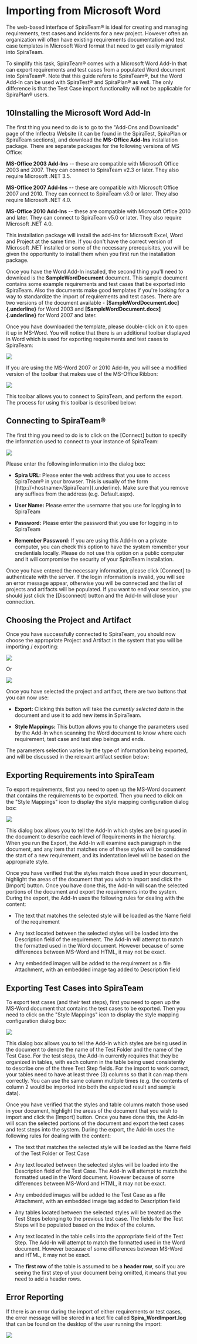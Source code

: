 # Importing from Microsoft Word

The web-based interface of SpiraTeam® is ideal for creating and managing
requirements, test cases and incidents for a new project. However often
an organization will often have existing requirements documentation and
test case templates in Microsoft Word format that need to get easily
migrated into SpiraTeam.

To simplify this task, SpiraTeam® comes with a Microsoft Word Add-In
that can export requirements and test cases from a populated Word
document into SpiraTeam®. Note that this guide refers to SpiraTeam®, but
the Word Add-In can be used with SpiraTest® and SpiraPlan® as well. The
only difference is that the Test Case import functionality will not be
applicable for SpiraPlan® users.

## 10Installing the Microsoft Word Add-In

The first thing you need to do is to go to the "Add-Ons and Downloads"
page of the Inflectra Website (it can be found in the SpiraTest,
SpiraPlan or SpiraTeam sections), and download the **MS-Office Add-Ins**
installation package. There are separate packages for the following
versions of MS Office:

**MS-Office 2003 Add-Ins** -- these are compatible with Microsoft Office
2003 and 2007. They can connect to SpiraTeam v2.3 or later. They also
require Microsoft .NET 3.5.

**MS-Office 2007 Add-Ins** -- these are compatible with Microsoft Office
2007 and 2010. They can connect to SpiraTeam v3.0 or later. They also
require Microsoft .NET 4.0.

**MS-Office 2010 Add-Ins** -- these are compatible with Microsoft Office
2010 and later. They can connect to SpiraTeam v5.0 or later. They also
require Microsoft .NET 4.0.

This installation package will install the add-ins for Microsoft Excel,
Word and Project at the same time. If you don't have the correct version
of Microsoft .NET installed or some of the necessary prerequisites, you
will be given the opportunity to install them when you first run the
installation package.

Once you have the Word Add-In installed, the second thing you'll need to
download is the **SampleWordDocument** document. This sample document
contains some example requirements and test cases that be exported into
SpiraTeam. Also the documents make good templates if you're looking for
a way to standardize the import of requirements and test cases. There
are two versions of the document available -
**[SampleWordDocument.doc]{.underline}** for Word 2003 and
**[SampleWordDocument.docx]{.underline}** for Word 2007 and later.

Once you have downloaded the template, please double-click on it to open
it up in MS-Word. You will notice that there is an additional toolbar
displayed in Word which is used for exporting requirements and test
cases to SpiraTeam:

![](img/Importing_from_Microsoft_Word_34.png)




If you are using the MS-Word 2007 or 2010 Add-In, you will see a
modified version of the toolbar that makes use of the MS-Office Ribbon:

![](img/Importing_from_Microsoft_Word_35.png)




This toolbar allows you to connect to SpiraTeam, and perform the export.
The process for using this toolbar is described below:

## Connecting to SpiraTeam®

The first thing you need to do is to click on the \[Connect\] button to
specify the information used to connect to your instance of SpiraTeam:

![](img/Importing_from_Microsoft_Word_36.png)




Please enter the following information into the dialog box:

-   **Spira URL:** Please enter the web address that you use to access
SpiraTeam® in your browser. This is usually of the form
[http://\<hostname\>/SpiraTeam]{.underline}. Make sure that you
remove any suffixes from the address (e.g. Default.aspx).

-   **User Name:** Please enter the username that you use for logging in
to SpiraTeam

-   **Password:** Please enter the password that you use for logging in
to SpiraTeam

-   **Remember Password:** If you are using this Add-In on a private
computer, you can check this option to have the system remember your
credentials locally. Please do not use this option on a public
computer and it will compromise the security of your SpiraTeam
installation.

Once you have entered the necessary information, please click
\[Connect\] to authenticate with the server. If the login information is
invalid, you will see an error message appear, otherwise you will be
connected and the list of projects and artifacts will be populated. If
you want to end your session, you should just click the \[Disconnect\]
button and the Add-In will close your connection.

## Choosing the Project and Artifact

Once you have successfully connected to SpiraTeam, you should now choose
the appropriate Project and Artifact in the system that you will be
importing / exporting:

![](img/Importing_from_Microsoft_Word_37.png)




Or

![](img/Importing_from_Microsoft_Word_38.png)




Once you have selected the project and artifact, there are two buttons
that you can now use:

-   **Export:** Clicking this button will take the *currently selected
data* in the document and use it to add new items in SpiraTeam.

-   **Style Mappings:** This button allows you to change the parameters
used by the Add-In when scanning the Word document to know where
each requirement, test case and test step beings and ends.

The parameters selection varies by the type of information being
exported, and will be discussed in the relevant artifact section below:

## Exporting Requirements into SpiraTeam

To export requirements, first you need to open up the MS-Word document
that contains the requirements to be exported. Then you need to click on
the "Style Mappings" icon to display the style mapping configuration
dialog box:

![](img/Importing_from_Microsoft_Word_39.png)




This dialog box allows you to tell the Add-In which styles are being
used in the document to describe each level of Requirements in the
hierarchy. When you run the Export, the Add-In will examine each
paragraph in the document, and any item that matches one of these styles
will be considered the start of a new requirement, and its indentation
level will be based on the appropriate style.

Once you have verified that the styles match those used in your
document, highlight the areas of the document that you wish to import
and click the \[Import\] button. Once you have done this, the Add-In
will scan the selected portions of the document and export the
requirements into the system. During the export, the Add-In uses the
following rules for dealing with the content:

-   The text that matches the selected style will be loaded as the Name
field of the requirement

-   Any text located between the selected styles will be loaded into the
Description field of the requirement. The Add-In will attempt to
match the formatted used in the Word document. However because of
some differences between MS-Word and HTML, it may not be exact.

-   Any embedded images will be added to the requirement as a file
Attachment, with an embedded image tag added to Description field

## Exporting Test Cases into SpiraTeam

To export test cases (and their test steps), first you need to open up
the MS-Word document that contains the test cases to be exported. Then
you need to click on the "Style Mappings" icon to display the style
mapping configuration dialog box:

![](img/Importing_from_Microsoft_Word_40.png)




This dialog box allows you to tell the Add-In which styles are being
used in the document to denote the name of the Test Folder and the name
of the Test Case. For the test steps, the Add-In currently requires that
they be organized in tables, with each column in the table being used
consistently to describe one of the three Test Step fields. For the
import to work correct, your tables need to have at least three (3)
columns so that it can map them correctly. You can use the same column
multiple times (e.g. the contents of column 2 would be imported into
both the expected result and sample data).

Once you have verified that the styles and table columns match those
used in your document, highlight the areas of the document that you wish
to import and click the \[Import\] button. Once you have done this, the
Add-In will scan the selected portions of the document and export the
test cases and test steps into the system. During the export, the Add-In
uses the following rules for dealing with the content:

-   The text that matches the selected style will be loaded as the Name
field of the Test Folder or Test Case

-   Any text located between the selected styles will be loaded into the
Description field of the Test Case. The Add-In will attempt to match
the formatted used in the Word document. However because of some
differences between MS-Word and HTML, it may not be exact.

-   Any embedded images will be added to the Test Case as a file
Attachment, with an embedded image tag added to Description field

-   Any tables located between the selected styles will be treated as
the Test Steps belonging to the previous test case. The fields for
the Test Steps will be populated based on the index of the column.

-   Any text located in the table cells into the appropriate field of
the Test Step. The Add-In will attempt to match the formatted used
in the Word document. However because of some differences between
MS-Word and HTML, it may not be exact.

-   The **first row** of the table is assumed to be a **header row**, so
if you are seeing the first step of your document being omitted, it
means that you need to add a header rows.

## Error Reporting

If there is an error during the import of either requirements or test
cases, the error message will be stored in a text file called
**Spira\_WordImport.log** that can be found on the desktop of the user
running the import:

![](img/Importing_from_Microsoft_Word_41.png)





